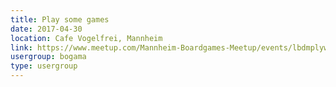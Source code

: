 ```yaml
---
title: Play some games
date: 2017-04-30
location: Cafe Vogelfrei, Mannheim
link: https://www.meetup.com/Mannheim-Boardgames-Meetup/events/lbdmplywgbnc/
usergroup: bogama
type: usergroup
---
```

